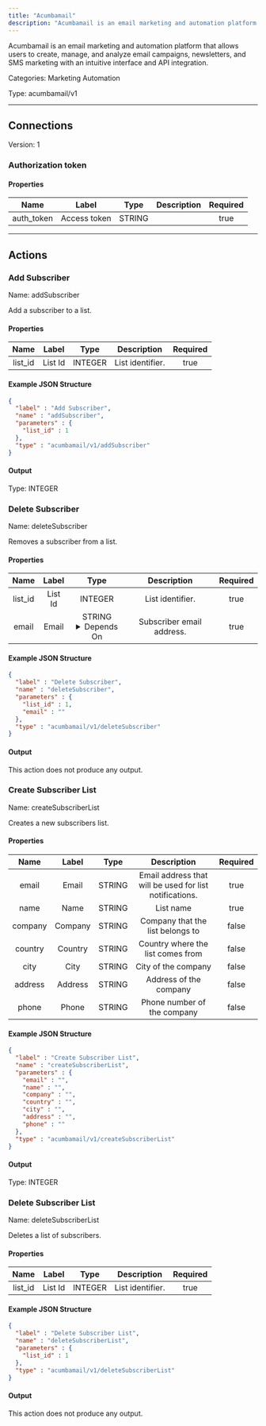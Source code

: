 ```yaml
---
title: "Acumbamail"
description: "Acumbamail is an email marketing and automation platform that allows users to create, manage, and analyze email campaigns, newsletters, and SMS marketing with an intuitive interface and API integration."
---
```


Acumbamail is an email marketing and automation platform that allows users to create, manage, and analyze email campaigns, newsletters, and SMS marketing with an intuitive interface and API integration.


Categories: Marketing Automation


Type: acumbamail/v1

<hr />



## Connections

Version: 1


### Authorization token

#### Properties

|      Name       |      Label     |     Type     |     Description     | Required |
|:---------------:|:--------------:|:------------:|:-------------------:|:--------:|
| auth_token | Access token | STRING |  | true |





<hr />



## Actions


### Add Subscriber
Name: addSubscriber

Add a subscriber to a list.

#### Properties

|      Name       |      Label     |     Type     |     Description     | Required |
|:---------------:|:--------------:|:------------:|:-------------------:|:--------:|
| list_id | List Id | INTEGER | List identifier. | true |

#### Example JSON Structure
```json
{
  "label" : "Add Subscriber",
  "name" : "addSubscriber",
  "parameters" : {
    "list_id" : 1
  },
  "type" : "acumbamail/v1/addSubscriber"
}
```

#### Output



Type: INTEGER








### Delete Subscriber
Name: deleteSubscriber

Removes a subscriber from a list.

#### Properties

|      Name       |      Label     |     Type     |     Description     | Required |
|:---------------:|:--------------:|:------------:|:-------------------:|:--------:|
| list_id | List Id | INTEGER | List identifier. | true |
| email | Email | STRING <details> <summary> Depends On </summary> list_id </details> | Subscriber email address. | true |

#### Example JSON Structure
```json
{
  "label" : "Delete Subscriber",
  "name" : "deleteSubscriber",
  "parameters" : {
    "list_id" : 1,
    "email" : ""
  },
  "type" : "acumbamail/v1/deleteSubscriber"
}
```

#### Output

This action does not produce any output.




### Create Subscriber List
Name: createSubscriberList

Creates a new subscribers list.

#### Properties

|      Name       |      Label     |     Type     |     Description     | Required |
|:---------------:|:--------------:|:------------:|:-------------------:|:--------:|
| email | Email | STRING | Email address that will be used for list notifications. | true |
| name | Name | STRING | List name | true |
| company | Company | STRING | Company that the list belongs to | false |
| country | Country | STRING | Country where the list comes from | false |
| city | City | STRING | City of the company | false |
| address | Address | STRING | Address of the company | false |
| phone | Phone | STRING | Phone number of the company | false |

#### Example JSON Structure
```json
{
  "label" : "Create Subscriber List",
  "name" : "createSubscriberList",
  "parameters" : {
    "email" : "",
    "name" : "",
    "company" : "",
    "country" : "",
    "city" : "",
    "address" : "",
    "phone" : ""
  },
  "type" : "acumbamail/v1/createSubscriberList"
}
```

#### Output



Type: INTEGER








### Delete Subscriber List
Name: deleteSubscriberList

Deletes a list of subscribers.

#### Properties

|      Name       |      Label     |     Type     |     Description     | Required |
|:---------------:|:--------------:|:------------:|:-------------------:|:--------:|
| list_id | List Id | INTEGER | List identifier. | true |

#### Example JSON Structure
```json
{
  "label" : "Delete Subscriber List",
  "name" : "deleteSubscriberList",
  "parameters" : {
    "list_id" : 1
  },
  "type" : "acumbamail/v1/deleteSubscriberList"
}
```

#### Output

This action does not produce any output.






